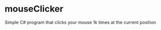mouseClicker
============

Simple C# program that clicks your mouse 1k times at the current position
